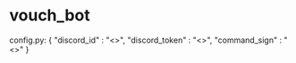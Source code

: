 # vouch_bot

config.py:
{
    "discord_id" : "<>",
    "discord_token" : "<>",
    "command_sign" : "<>"
}
